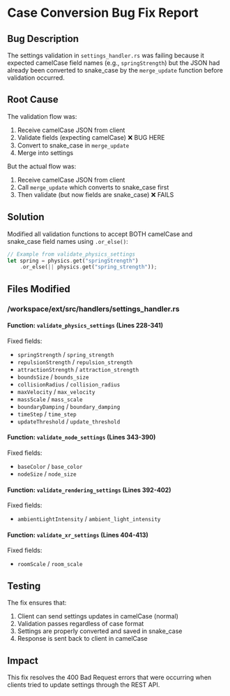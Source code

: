 # Case Conversion Bug Fix Report

## Bug Description
The settings validation in `settings_handler.rs` was failing because it expected camelCase field names (e.g., `springStrength`) but the JSON had already been converted to snake_case by the `merge_update` function before validation occurred.

## Root Cause
The validation flow was:
1. Receive camelCase JSON from client
2. Validate fields (expecting camelCase) ❌ BUG HERE
3. Convert to snake_case in `merge_update`
4. Merge into settings

But the actual flow was:
1. Receive camelCase JSON from client  
2. Call `merge_update` which converts to snake_case first
3. Then validate (but now fields are snake_case) ❌ FAILS

## Solution
Modified all validation functions to accept BOTH camelCase and snake_case field names using `.or_else()`:

```rust
// Example from validate_physics_settings
let spring = physics.get("springStrength")
    .or_else(|| physics.get("spring_strength"));
```

## Files Modified

### /workspace/ext/src/handlers/settings_handler.rs

#### Function: `validate_physics_settings` (Lines 228-341)
Fixed fields:
- `springStrength` / `spring_strength`
- `repulsionStrength` / `repulsion_strength`  
- `attractionStrength` / `attraction_strength`
- `boundsSize` / `bounds_size`
- `collisionRadius` / `collision_radius`
- `maxVelocity` / `max_velocity`
- `massScale` / `mass_scale`
- `boundaryDamping` / `boundary_damping`
- `timeStep` / `time_step`
- `updateThreshold` / `update_threshold`

#### Function: `validate_node_settings` (Lines 343-390)
Fixed fields:
- `baseColor` / `base_color`
- `nodeSize` / `node_size`

#### Function: `validate_rendering_settings` (Lines 392-402)
Fixed fields:
- `ambientLightIntensity` / `ambient_light_intensity`

#### Function: `validate_xr_settings` (Lines 404-413)
Fixed fields:
- `roomScale` / `room_scale`

## Testing
The fix ensures that:
1. Client can send settings updates in camelCase (normal)
2. Validation passes regardless of case format
3. Settings are properly converted and saved in snake_case
4. Response is sent back to client in camelCase

## Impact
This fix resolves the 400 Bad Request errors that were occurring when clients tried to update settings through the REST API.